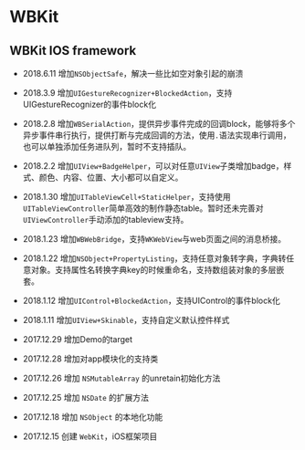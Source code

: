 # WBKit
WBKit IOS framework
----------------------------
* 2018.6.11
增加`NSObjectSafe`，解决一些比如空对象引起的崩溃

* 2018.3.9
增加`UIGestureRecognizer+BlockedAction`，支持UIGestureRecognizer的事件block化

* 2018.2.8
增加`WBSerialAction`，提供异步事件完成的回调block，能够将多个异步事件串行执行，提供打断与完成回调的方法，使用`.`语法实现串行调用，也可以单独添加任务进队列，暂时不支持插队。

* 2018.2.2
增加`UIView+BadgeHelper`，可以对任意`UIView`子类增加badge，样式、颜色、内容、位置、大小都可以自定义。

* 2018.1.30
增加`UITableViewCell+StaticHelper`，支持使用`UITableViewController`简单高效的制作静态table。暂时还未完善对`UIViewController`手动添加的tableview支持。

* 2018.1.23
增加`WBWebBridge`，支持`WKWebView`与web页面之间的消息桥接。

* 2018.1.22
增加`NSObject+PropertyListing`，支持任意对象转字典，字典转任意对象。支持属性名转换字典key的时候重命名，支持数组装对象的多层嵌套。

* 2018.1.12
增加`UIControl+BlockedAction`，支持UIControl的事件block化

* 2018.1.11
增加`UIView+Skinable`，支持自定义默认控件样式

* 2017.12.29
增加Demo的target

* 2017.12.28
增加对app模块化的支持类

* 2017.12.26
增加 `NSMutableArray` 的unretain初始化方法

* 2017.12.25
增加 `NSDate` 的扩展方法

* 2017.12.18
增加 `NSObject` 的本地化功能

* 2017.12.15
创建 `WebKit`，iOS框架项目
